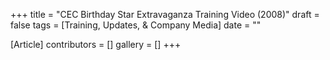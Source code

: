 +++
title = "CEC Birthday Star Extravaganza Training Video (2008)"
draft = false
tags = [Training, Updates, & Company Media]
date = ""

[Article]
contributors = []
gallery = []
+++